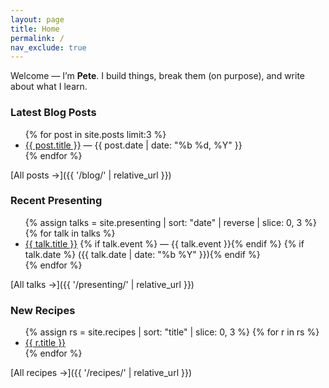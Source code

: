 ```yaml
---
layout: page
title: Home
permalink: /
nav_exclude: true
---
```


Welcome — I’m **Pete**. I build things, break them (on purpose), and write about what I learn.

### Latest Blog Posts
<ul>
{% for post in site.posts limit:3 %}
  <li><a href="{{ post.url | relative_url }}">{{ post.title }}</a> — {{ post.date | date: "%b %d, %Y" }}</li>
{% endfor %}
</ul>
[All posts →]({{ '/blog/' | relative_url }})

### Recent Presenting
<ul>
{% assign talks = site.presenting | sort: "date" | reverse | slice: 0, 3 %}
{% for talk in talks %}
  <li>
    <a href="{{ talk.url | relative_url }}">{{ talk.title }}</a>
    {% if talk.event %} — {{ talk.event }}{% endif %}
    {% if talk.date %} ({{ talk.date | date: "%b %Y" }}){% endif %}
  </li>
{% endfor %}
</ul>
[All talks →]({{ '/presenting/' | relative_url }})

### New Recipes
<ul>
{% assign rs = site.recipes | sort: "title" | slice: 0, 3 %}
{% for r in rs %}
  <li><a href="{{ r.url | relative_url }}">{{ r.title }}</a></li>
{% endfor %}
</ul>
[All recipes →]({{ '/recipes/' | relative_url }})
